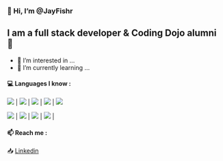 ### 👋 Hi, I’m @JayFishr

## I am a full stack developer & Coding Dojo alumni :muscle:

- 👀 I’m interested in ...
- 🌱 I’m currently learning ...
#### :computer: Languages I know :

<img src="https://img.shields.io/badge/C%23-239120?style=for-the-badge&logo=c-sharp&logoColor=white"> |
<img src="https://img.shields.io/badge/CSS3-1572B6?style=for-the-badge&logo=css3&logoColor=white"> |
<img src="https://img.shields.io/badge/HTML5-E34F26?style=for-the-badge&logo=html5&logoColor=white"> |
<img src="https://img.shields.io/badge/JavaScript-323330?style=for-the-badge&logo=javascript&logoColor=F7DF1E"> |
<img src="https://img.shields.io/badge/Python-FFD43B?style=for-the-badge&logo=python&logoColor=blue"> 

<img src="https://img.shields.io/badge/Flask-000000?style=for-the-badge&logo=flask&logoColor=white"> |
<img src="https://img.shields.io/badge/React-20232A?style=for-the-badge&logo=react&logoColor=61DAFB"> |
<img src="https://img.shields.io/badge/Bootstrap-563D7C?style=for-the-badge&logo=bootstrap&logoColor=white"> |
<img src="https://img.shields.io/badge/Node.js-339933?style=for-the-badge&logo=nodedotjs&logoColor=white"> |

#### 📫 Reach me :
:inbox_tray:  [Linkedin][linkedin]




[linkedin]: https://www.linkedin.com/in/jay-fisher-0b7380236/

<!---
JayFishr/JayFishr is a ✨ special ✨ repository because its `README.md` (this file) appears on your GitHub profile.
You can click the Preview link to take a look at your changes.
--->
